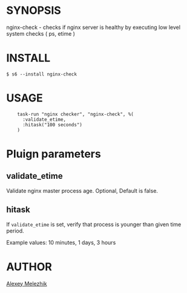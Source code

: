 # SYNOPSIS

nginx-check - checks if nginx server is healthy by executing low level system checks ( ps, etime )

# INSTALL

    $ s6 --install nginx-check

# USAGE

```
    task-run "nginx checker", "nginx-check", %(
      :validate_etime,
      :hitask("100 seconds")
    )
```

# Pluign parameters

## validate_etime

Validate nginx master process age. Optional, Default is false.

## hitask
    
If `validate_etime` is set, verify that process is younger than given time period.

Example values: 10 minutes, 1 days, 3 hours

# AUTHOR

[Alexey Melezhik](mailto:melezhik@gmail.com)
